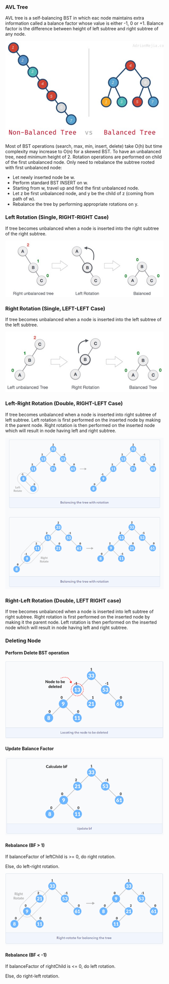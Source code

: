 ### AVL Tree

AVL tree is a self-balancing BST in which eac node maintains extra information called a balance factor whose value is either -1, 0 or +1. Balance factor is the difference between height of left subtree and right subtree of any node.

![nodes](../../images/balanced-trees.PNG)


Most of BST operations (search, max, min, insert, delete) take O(h) but time complexity may increase to O(n) for a skewed BST. To have an unbalanced tree, need minimum height of 2. Rotation operations are performed on child of the first unbalanced node. Only need to rebalance the subtree rooted with first unbalanced node:
- Let newly inserted node be w.
- Perform standard BST INSERT on w.
- Starting from w, travel up and find the first unbalanced node.
- Let z be first unbalanced node, and y be the child of z (coming from path of w).
- Rebalance the tree by performing appropriate rotations on y. 

### Left Rotation (Single, RIGHT-RIGHT Case)

If tree becomes unbalanced when a node is inserted into the right subtree of the right subtree.

![nodes](../../images/AVL-left-rotation.PNG)

### Right Rotation (Single, LEFT-LEFT Case)

If tree becomes unbalanced when a node is inserted into the left subtree of the left subtree.

![nodes](../../images/AVL-right-rotation.PNG)

### Left-Right Rotation (Double, RIGHT-LEFT Case)

If tree becomes unbalanced when a node is inserted into right subtree of left subtree. Left rotation is first performed on the inserted node by making it the parent node. Right rotation is then performed on the inserted node which will result in node having left and right subtree.

![nodes](../../images/AVL-left-right-rotation.PNG)

### Right-Left Rotation (Double, LEFT RIGHT case)

If tree becomes unbalanced when a node is inserted into left subtree of right subtree. Right rotation is first performed on the inserted node by making it the parent node. Left rotation is then performed on the inserted node which will result in node having left and right subtree.

### Deleting Node

#### Perform Delete BST operation

![nodes](../../images/AVL-delete-BST.PNG)

#### Update Balance Factor

![nodes](../../images/AVL-delete-update-bf.PNG)

#### Rebalance (BF > 1)

If balanceFactor of leftChild is >= 0, do right rotation.

Else, do left-right rotation.

![nodes](../../images/AVL-delete-rebalance.PNG)

#### Rebalance (BF < -1)

If balanceFactor of rightChild is <= 0, do left rotation.

Else, do right-left rotation.
